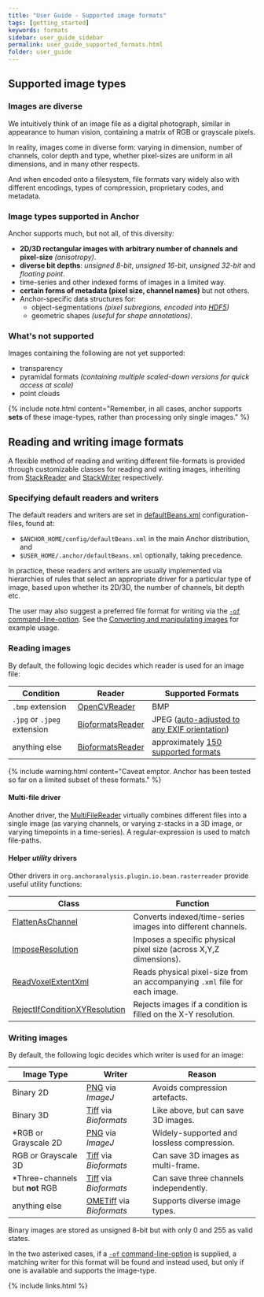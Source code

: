 ```yaml
---
title: "User Guide - Supported image formats"
tags: [getting_started]
keywords: formats
sidebar: user_guide_sidebar
permalink: user_guide_supported_formats.html
folder: user_guide
---
```


## Supported image types

### Images are diverse

We intuitively think of an image file as a digital photograph, similar in appearance to human vision, containing a matrix of RGB or grayscale pixels.

In reality, images come in diverse form: varying in dimension, number of channels, color depth and type, whether pixel-sizes are uniform in all dimensions, and in many other respects.

And when encoded onto a filesystem, file formats vary widely also with different encodings, types of compression, proprietary codes, and metadata.

### Image types supported in Anchor

Anchor supports much, but not all, of this diversity:

* **2D/3D rectangular images with arbitrary number of channels and pixel-size** *(anisotropy)*.
* **diverse bit depths**: *unsigned 8-bit*, *unsigned 16-bit*, *unsigned 32-bit* and *floating point*.
* time-series and other indexed forms of images in a limited way.
* **certain forms of metadata (pixel size, channel names)** but not others.
* Anchor-specific data structures for:
	* object-segmentations *(pixel subregions, encoded into [HDF5](https://en.wikipedia.org/wiki/Hierarchical_Data_Format))*
	* geometric shapes *(useful for shape annotations)*.

### What's not supported

Images containing the following are not yet supported:
- transparency
- pyramidal formats *(containing multiple scaled-down versions for quick access at scale)*
- point clouds 

{% include note.html content="Remember, in all cases, anchor supports **sets** of these image-types, rather than processing only single images." %}

## Reading and writing image formats

A flexible method of reading and writing different file-formats is provided through customizable
classes for reading and writing images, inheriting from [StackReader](/javadoc/org/anchoranalysis/image/io/bean/stack/StackReader.html) and [StackWriter](/javadoc/org/anchoranalysis/image/io/bean/stack/writer/StackWriter.html) respectively.

### Specifying default readers and writers

The default readers and writers are set in [defaultBeans.xml](https://github.com/anchoranalysis/anchor-assembly/blob/master/anchor/src/main/resources/config/defaultBeans.xml) configuration-files, found at:

* `$ANCHOR_HOME/config/defaultBeans.xml` in the main Anchor distribution, and
* `$USER_HOME/.anchor/defaultBeans.xml` optionally, taking precedence.

In practice, these readers and writers are usually implemented via hierarchies of rules that select an appropriate driver for a particular type of image, based upon whether its 2D/3D, the number of channels, bit depth etc.

The user may also suggest a preferred file format for writing via the [`-of` command-line-option](/user_guide_command_line.html#output-options). See the [Converting and manipulating images](/user_guide_examples_converting_manipulating_images.html) for example usage.

### Reading images

By default, the following logic decides which reader is used for an image file:

| Condition | Reader | Supported Formats |
|-----------|--------|-------------------|
| `.bmp` extension | [OpenCVReader](/javadoc/org/anchoranalysis/plugin/opencv/bean/stack/OpenCVReader.html) | BMP |
| `.jpg` or `.jpeg` extension | [BioformatsReader](/javadoc/org/anchoranalysis/io/bioformats/bean/BioformatsReader.html) | JPEG ([auto-adjusted to any EXIF orientation](https://www.howtogeek.com/254830/why-your-photos-dont-always-appear-correctly-rotated/)) |
| anything else | [BioformatsReader](/javadoc/org/anchoranalysis/io/bioformats/bean/BioformatsReader.html) | approximately [150 supported formats](https://docs.openmicroscopy.org/bio-formats/6.3.1/supported-formats.html) |

{% include warning.html content="Caveat emptor. Anchor has been tested so far on a limited subset of these formats." %}

#### Multi-file driver

Another driver, the [MultiFileReader](/javadoc/org/anchoranalysis/plugin/io/bean/stack/reader/MultiFileReader.html) virtually combines different files into a single image (as varying channels, or varying z-stacks in a 3D image, or varying timepoints in a time-series). A regular-expression is used to match file-paths.

#### Helper *utility* drivers

Other drivers  in `org.anchoranalysis.plugin.io.bean.rasterreader` provide useful utility functions:

|Class | Function|
|------|---------|
[FlattenAsChannel](/javadoc/org/anchoranalysis/plugin/io/bean/stack/reader/FlattenAsChannel.html) | Converts indexed/time-series images into different channels.
[ImposeResolution](/javadoc/org/anchoranalysis/plugin/io/bean/stack/reader/ImposeResolution.html)|Imposes a specific physical pixel size (across X,Y,Z dimensions).
[ReadVoxelExtentXml](/javadoc/org/anchoranalysis/plugin/io/bean/stack/reader/ReadVoxelExtentXml.html)|Reads physical pixel-size from an accompanying `.xml` file for each image.
[RejectIfConditionXYResolution](/javadoc/org/anchoranalysis/plugin/io/bean/stack/reader/RejectIfConditionXYResolution.html)|Rejects images if a condition is filled on the X-Y resolution.

### Writing images

By default, the following logic decides which writer is used for an image:

| Image Type | Writer | Reason |
|-----------|--------|-------------------|
| Binary 2D | [PNG](/javadoc/org/anchoranalysis/io/imagej/bean/stack/writer/PNG.html) via *ImageJ* | Avoids compression artefacts. |
| Binary 3D | [Tiff](/javadoc/org/anchoranalysis/io/bioformats/bean/writer/Tiff.html) via *Bioformats* | Like above, but can save 3D images. |
| *RGB or Grayscale 2D | [PNG](/javadoc/org/anchoranalysis/io/imagej/bean/stack/writer/PNG.html) via *ImageJ* | Widely-supported and lossless compression. |
| RGB or Grayscale 3D | [Tiff](/javadoc/org/anchoranalysis/io/bioformats/bean/writer/Tiff.html) via *Bioformats* | Can save 3D images as multi-frame. |
| *Three-channels but **not** RGB | [Tiff](/javadoc/org/anchoranalysis/io/bioformats/bean/writer/Tiff.html) via *Bioformats* | Can save three channels independently. | 
| anything else | [OMETiff](/javadoc/org/anchoranalysis/io/bioformats/bean/writer/OMETiff.html) via *Bioformats* | Supports diverse image types. |

Binary images are stored as unsigned 8-bit but with only 0 and 255 as valid states.

In the two asterixed cases, if a [`-of` command-line-option](/user_guide_command_line.html#output-options) is supplied, a matching writer for this format
will be found and instead used, but only if one is available and supports the image-type.

{% include links.html %}
